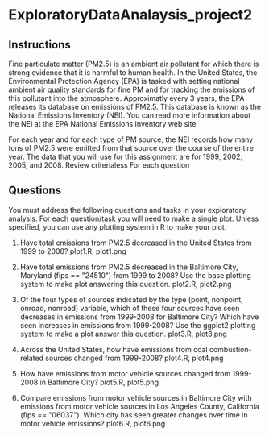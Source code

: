 
# ExploratoryDataAnalaysis_project2
  
Instructions
------------
Fine particulate matter (PM2.5) is an ambient air pollutant for which there is strong evidence that it is harmful to human health. In the United States, the Environmental Protection Agency (EPA) is tasked with setting national ambient air quality standards for fine PM and for tracking the emissions of this pollutant into the atmosphere. Approximatly every 3 years, the EPA releases its database on emissions of PM2.5. This database is known as the National Emissions Inventory (NEI). You can read more information about the NEI at the EPA National Emissions Inventory web site.

For each year and for each type of PM source, the NEI records how many tons of PM2.5 were emitted from that source over the course of the entire year. The data that you will use for this assignment are for 1999, 2002, 2005, and 2008.
Review criterialess 
For each question

Questions
---------
You must address the following questions and tasks in your exploratory analysis. For each question/task you will need to make a single plot. Unless specified, you can use any plotting system in R to make your plot.

1. Have total emissions from PM2.5 decreased in the United States from 1999 to
   2008?
   plot1.R, plot1.png
   
2. Have total emissions from PM2.5 decreased in the Baltimore City, Maryland
   (fips == "24510") from 1999 to 2008? Use the base plotting system to make
   plot answering this question.
   plot2.R, plot2.png
   
3. Of the four types of sources indicated by the type (point, nonpoint, 
   onroad, nonroad) variable, which of these four sources have seen decreases
   in emissions from 1999-2008 for Baltimore City? Which have seen increases
   in emissions from 1999-2008? Use the ggplot2 plotting system to make a plot
   answer this question.
   plot3.R, plot3.png
   
4. Across the United States, how have emissions from coal combustion-related
   sources changed from 1999-2008?
   plot4.R, plot4.png
   
5. How have emissions from motor vehicle sources changed from 1999-2008 in
   Baltimore City?
   plot5.R, plot5.png
   
6. Compare emissions from motor vehicle sources in Baltimore City with
   emissions from motor vehicle sources in Los Angeles County, California
   (fips == "06037"). Which city has seen greater changes over time in motor
   vehicle emissions?
   plot6.R, plot6.png


